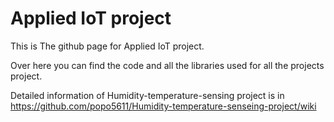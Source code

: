 # Applied IoT project


This is The github page for Applied IoT project.

Over here you can find the code and all the libraries used for all the projects project. 

Detailed information of Humidity-temperature-sensing project is in https://github.com/popo5611/Humidity-temperature-senseing-project/wiki
